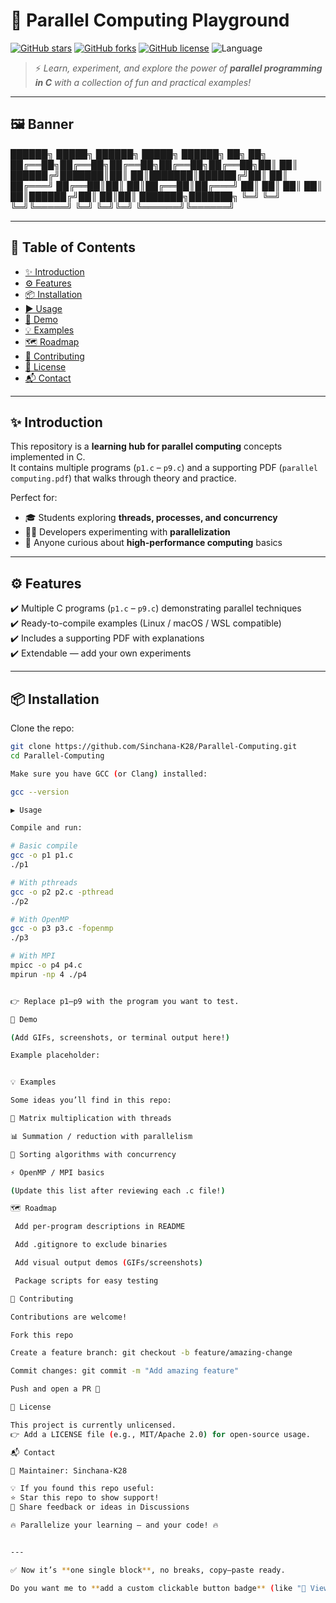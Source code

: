 # 🚀 Parallel Computing Playground  

[![GitHub stars](https://img.shields.io/github/stars/Sinchana-K28/Parallel-Computing?style=social)](https://github.com/Sinchana-K28/Parallel-Computing/stargazers)
[![GitHub forks](https://img.shields.io/github/forks/Sinchana-K28/Parallel-Computing?style=social)](https://github.com/Sinchana-K28/Parallel-Computing/network/members)
[![GitHub license](https://img.shields.io/badge/license-MIT-green)](#license)
![Language](https://img.shields.io/badge/language-C-blue)

> ⚡ *Learn, experiment, and explore the power of **parallel programming in C** with a collection of fun and practical examples!*  

---

## 🖼️ Banner  

██████╗ █████╗ ██████╗ █████╗ ██████╗ ██╗ ██╗
██╔══██╗██╔══██╗██╔══██╗██╔══██╗██╔══██╗██║ ██║
██████╔╝███████║██║ ██║███████║██████╔╝██║ ██║
██╔═══╝ ██╔══██║██║ ██║██╔══██║██╔═══╝ ██║ ██║
██║ ██║ ██║██████╔╝██║ ██║██║ ███████╗███████╗
╚═╝ ╚═╝ ╚═╝╚═════╝ ╚═╝ ╚═╝╚═╝ ╚══════╝╚══════╝


---

## 📑 Table of Contents  
- [✨ Introduction](#-introduction)  
- [⚙️ Features](#️-features)  
- [📦 Installation](#-installation)  
- [▶️ Usage](#️-usage)  
- [🎥 Demo](#-demo)  
- [💡 Examples](#-examples)  
- [🗺️ Roadmap](#️-roadmap)  
- [🤝 Contributing](#-contributing)  
- [📜 License](#-license)  
- [📬 Contact](#-contact)  

---

## ✨ Introduction  
This repository is a **learning hub for parallel computing** concepts implemented in C.  
It contains multiple programs (`p1.c` – `p9.c`) and a supporting PDF (`parallel computing.pdf`) that walks through theory and practice.  

Perfect for:  
- 🎓 Students exploring **threads, processes, and concurrency**  
- 🧑‍💻 Developers experimenting with **parallelization**  
- 🔬 Anyone curious about **high-performance computing** basics  

---

## ⚙️ Features  
✔️ Multiple C programs (`p1.c` – `p9.c`) demonstrating parallel techniques  
✔️ Ready-to-compile examples (Linux / macOS / WSL compatible)  
✔️ Includes a supporting PDF with explanations  
✔️ Extendable — add your own experiments  

---

## 📦 Installation  

Clone the repo:  

```bash
git clone https://github.com/Sinchana-K28/Parallel-Computing.git
cd Parallel-Computing

Make sure you have GCC (or Clang) installed:

gcc --version

▶️ Usage

Compile and run:

# Basic compile
gcc -o p1 p1.c
./p1

# With pthreads
gcc -o p2 p2.c -pthread
./p2

# With OpenMP
gcc -o p3 p3.c -fopenmp
./p3

# With MPI
mpicc -o p4 p4.c
mpirun -np 4 ./p4


👉 Replace p1–p9 with the program you want to test.

🎥 Demo

(Add GIFs, screenshots, or terminal output here!)

Example placeholder:


💡 Examples

Some ideas you’ll find in this repo:

🔄 Matrix multiplication with threads

📊 Summation / reduction with parallelism

🧮 Sorting algorithms with concurrency

⚡ OpenMP / MPI basics

(Update this list after reviewing each .c file!)

🗺️ Roadmap

 Add per-program descriptions in README

 Add .gitignore to exclude binaries

 Add visual output demos (GIFs/screenshots)

 Package scripts for easy testing

🤝 Contributing

Contributions are welcome!

Fork this repo

Create a feature branch: git checkout -b feature/amazing-change

Commit changes: git commit -m "Add amazing feature"

Push and open a PR 🎉

📜 License

This project is currently unlicensed.
👉 Add a LICENSE file (e.g., MIT/Apache 2.0) for open-source usage.

📬 Contact

👤 Maintainer: Sinchana-K28

💡 If you found this repo useful:
⭐ Star this repo to show support!
💬 Share feedback or ideas in Discussions

🔥 Parallelize your learning — and your code! 🔥


---

✅ Now it’s **one single block**, no breaks, copy–paste ready.  

Do you want me to **add a custom clickable button badge** (like "📄 View Notes") that links directly to your `parallel computing.pdf` file in the repo?
